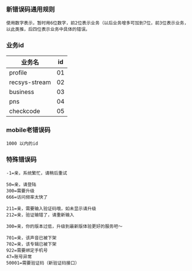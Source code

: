 ### 新错误码通用规则

```
使用数字表示，暂时用6位数字，前2位表示业务（以后业务增多可加到7位，前3位表示业务，以此类推，后四位表示业务中具体的错误。

```

### 业务id

|业务名|id|
|---|---|
|profile|01|
|recsys-stream|02|
|business|03|
|pns|04|
|checkcode|05|
### mobile老错误码

```
1000 以内的id
```

### 特殊错误码

```
-1=亲，系统繁忙，请稍后重试    

50=亲，请登陆    
300=需要升级
666=访问频率太快了    

211=亲，需要输入验证码哦，如未显示请升级
212=亲，验证输错了，请重新输入

300=亲，你的版本过低，升级到最新版体验更好的服务吧～

701=亲，该声音已被下架
702=亲，该专辑已被下架  
922=需要绑定手机号
47=账号异常
50001=需要验证码（新验证码接口）
```
